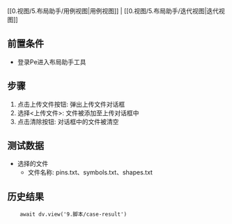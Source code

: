 [[0.视图/5.布局助手/用例视图|用例视图]] | [[0.视图/5.布局助手/迭代视图|迭代视图]]

## 前置条件

- 登录Pe进入布局助手工具

## 步骤

1. 点击上传文件按钮: 弹出上传文件对话框
2. 选择<上传文件>: 文件被添加至上传对话框中
3. 点击清除按钮: 对话框中的文件被清空

## 测试数据

- 选择的文件
	- 文件名称: pins.txt、symbols.txt、shapes.txt

## 历史结果

```dataviewjs
    await dv.view('9.脚本/case-result')
```
